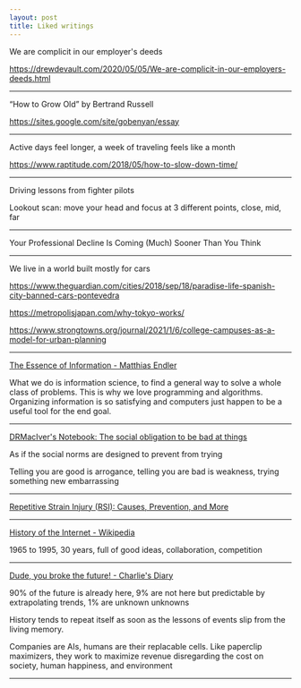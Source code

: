 ```yaml
---
layout: post
title: Liked writings
---
```




We are complicit in our employer's deeds

<https://drewdevault.com/2020/05/05/We-are-complicit-in-our-employers-deeds.html>

---

“How to Grow Old” by Bertrand Russell

<https://sites.google.com/site/gobenyan/essay>

---

Active days feel longer, a week of traveling feels like a month 

<https://www.raptitude.com/2018/05/how-to-slow-down-time/>

---

Driving lessons from fighter pilots 

Lookout scan: move your head and focus at 3 different points, close, mid, far 

---

Your Professional Decline Is Coming (Much) Sooner Than You Think

---
We live in a world built mostly for cars 

<https://www.theguardian.com/cities/2018/sep/18/paradise-life-spanish-city-banned-cars-pontevedra>

<https://metropolisjapan.com/why-tokyo-works/>

<https://www.strongtowns.org/journal/2021/1/6/college-campuses-as-a-model-for-urban-planning>

---

[The Essence of Information - Matthias Endler](https://endler.dev/2017/the-essence-of-information/)

What we do is information science, to find a general way to solve a whole class of problems. This is why we love programming and algorithms. Organizing information is so satisfying and computers just happen to be a useful tool for the end goal. 

---

[DRMacIver's Notebook: The social obligation to be bad at things](https://notebook.drmaciver.com/posts/2020-02-29-10:30.html)

As if the social norms are designed to prevent from trying 

Telling you are good is arrogance, telling you are bad is weakness, trying something new embarrassing 

---

[Repetitive Strain Injury (RSI): Causes, Prevention, and More](https://www.healthline.com/health/repetitive-strain-injury)

---

[History of the Internet - Wikipedia](https://en.wikipedia.org/wiki/History_of_the_Internet)

1965 to 1995, 30 years, full of good ideas, collaboration, competition 

---

[Dude, you broke the future! - Charlie's Diary](http://www.antipope.org/charlie/blog-static/2018/01/dude-you-broke-the-future.html)

90% of the future is already here, 9% are not here but predictable by extrapolating trends, 1% are unknown unknowns

History tends to repeat itself as soon as the lessons of events slip from the living memory. 

Companies are AIs, humans are their replacable cells. Like paperclip maximizers, they work to maximize revenue disregarding the cost on society, human happiness, and environment 

---


